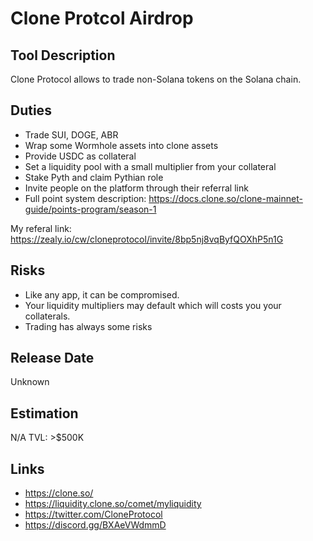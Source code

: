 # Clone Protcol Airdrop

## Tool Description

Clone Protocol allows to trade non-Solana tokens on the Solana chain.

## Duties

* Trade SUI, DOGE, ABR
* Wrap some Wormhole assets into clone assets
* Provide USDC as collateral
* Set a liquidity pool with a small multiplier from your collateral
* Stake Pyth and claim Pythian role
* Invite people on the platform through their referral link
* Full point system description: https://docs.clone.so/clone-mainnet-guide/points-program/season-1

My referal link: https://zealy.io/cw/cloneprotocol/invite/8bp5nj8vqByfQOXhP5n1G

## Risks

* Like any app, it can be compromised.
* Your liquidity multipliers may default which will costs you your collaterals.
* Trading has always some risks

## Release Date

Unknown

## Estimation

N/A
TVL: >$500K

## Links

* https://clone.so/
* https://liquidity.clone.so/comet/myliquidity
* https://twitter.com/CloneProtocol
* https://discord.gg/BXAeVWdmmD
